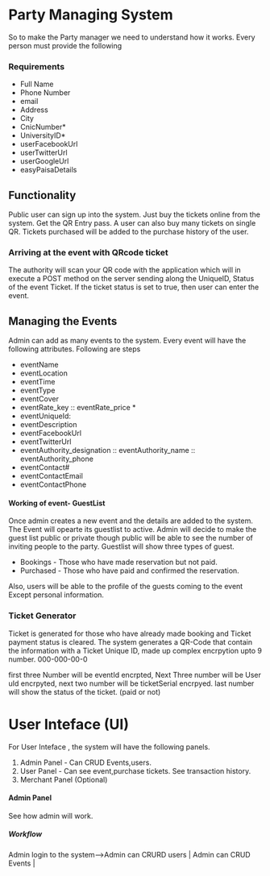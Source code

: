 # Party Managing System 


So to make the Party manager we need to understand how it works. 
Every person must provide the following 
### Requirements
- Full Name 
- Phone Number
- email 
- Address 
- City 
- CnicNumber*
- UniversityID*
- userFacebookUrl
- userTwitterUrl
- userGoogleUrl 
- easyPaisaDetails

## Functionality 

Public user can sign up into the system. 
Just buy the tickets online from  the system. 
Get the QR Entry pass. 
A user can also buy many tickets on single QR. 
Tickets purchased will be added to the purchase history of the user. 


### Arriving at the event with QRcode ticket 

The authority will scan your QR code with the application which will in execute a POST method on the server sending along the UniqueID, Status of the event Ticket. 
If the ticket status is set to true, then user can enter the event. 



## Managing the Events 

Admin can add as many events to the system. 
Every event will have the following attributes.
Following are steps
- eventName  
- eventLocation 
- eventTime 
- eventType 
- eventCover
- eventRate_key :: eventRate_price *
- eventUniqueId: 
- eventDescription
- eventFacebookUrl
- eventTwitterUrl
- eventAuthority_designation :: eventAuthority_name :: eventAuthority_phone 
- eventContact# 
- eventContactEmail
- eventContactPhone 

#### Working of event- GuestList 

Once admin creates a new event and the details are added to the system. The Event will opearte its guestlist to active.
Admin will decide to make the guest list public or private though public will be able to see the number of inviting people to the party. 
Guestlist will show three types of guest.
- Bookings - Those who have made reservation but not paid.
- Purchased - Those who have paid and confirmed the reservation. 

Also, users will be able to the profile of the guests coming to the event Except personal information. 



### Ticket Generator 

Ticket is generated for those who have already made booking and Ticket payment status is cleared. 
The system generates a QR-Code that contain the information with a Ticket Unique ID, made up complex encrpytion upto 9 number.
000-000-00-0

first three Number will be eventId encrpted, 
Next Three number will be User uId encrpyted, 
next two number will be ticketSerial encrpyed.
last number will show the status of the ticket. (paid or not) 


# User Inteface (UI) 

For User Inteface , the system will have the following panels. 
1. Admin Panel  - Can CRUD Events,users.
2. User Panel  - Can see event,purchase tickets. See transaction history. 
3. Merchant Panel (Optional) 

#### Admin Panel 
See how admin will work. 
##### Workflow 
Admin login to the system-->Admin can CRURD users | Admin can CRUD Events | 


